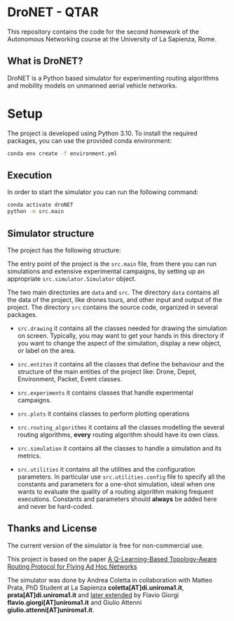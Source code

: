 # DroNET - QTAR

This repository contains the code for the second homework of the Autonomous Networking course at the University of La Sapienza, Rome.

## What is DroNET?
DroNET is a Python based simulator for experimenting routing algorithms and mobility models on unmanned aerial vehicle 
networks. 

# Setup
The project is developed using Python 3.10. To install the required packages, you can use the provided conda environment:

```bash
conda env create -f environment.yml
```


## Execution

In order to start the simulator you can run the following command:

```bash
conda activate droNET
python -m src.main
```

## Simulator structure 
The project has the following structure:

The entry point of the project is the ``src.main`` file, from there you can run simulations and extensive
 experimental campaigns, by setting up an appropriate ``src.simulator.Simulator`` object. 
 
The two main directories are ``data`` and ``src``. The directory ``data``  contains all the 
data of the project, like drones tours, and other input and output of the project. The directory ``src`` 
contains the source code, organized in several packages. 

* ``src.drawing`` it contains all the classes needed for drawing the simulation on screen. Typically, you may 
want to get your hands in this directory if you want to change the aspect of the simulation, display a new 
object, or label on the area.

* ``src.entites`` it contains all the classes that define the behaviour and the structure of the main
 entities of the project like: Drone, Depot, Environment, Packet, Event classes.

* ``src.experiments`` it contains classes that handle experimental campaigns.

* ``src.plots`` it contains classes to perform plotting operations 

* ``src.routing_algorithms`` it contains all the classes modelling the several routing algorithms, 
**every** routing algorithm should have its own class.

* ``src.simulation`` it contains all the classes to handle a simulation and its metrics. 

* ``src.utilities`` it contains all the utilities and the configuration parameters. In particular use ``src.utilities.config`` file to 
specify all the constants and parameters for a one-shot simulation, ideal when one wants to evaluate
the quality of a routing algorithm making frequent executions. Constants and parameters should **always** be added here
and never be hard-coded.

## Thanks and License
The current version of the simulator is free for non-commercial use.

This project is based on the paper [A Q-Learning-Based Topology-Aware Routing Protocol for Flying Ad Hoc Networks](https://ieeexplore.ieee.org/document/9456858)

The simulator was done by Andrea Coletta in collaboration with Matteo Prata, PhD Student at La Sapienza  **coletta[AT]di.uniroma1.it**, **prata[AT]di.uniroma1.it** and [later extended](https://github.com/flaat/DroNETworkSimulator) by Flavio Giorgi  **flavio.giorgi[AT]uniroma1.it** and Giulio Attenni **giulio.attenni[AT]uniroma1.it**.
